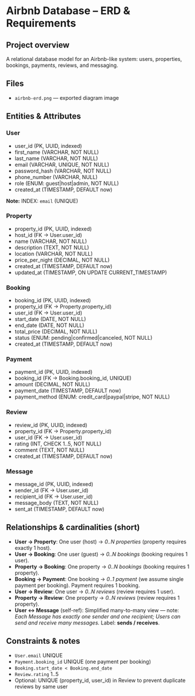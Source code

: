# Airbnb Database – ERD & Requirements

## Project overview
A relational database model for an Airbnb-like system: users, properties, bookings, payments, reviews, and messaging.

## Files
- `airbnb-erd.png` — exported diagram image

## Entities & Attributes
### User
- user_id (PK, UUID, indexed)
- first_name (VARCHAR, NOT NULL)
- last_name (VARCHAR, NOT NULL)
- email (VARCHAR, UNIQUE, NOT NULL)
- password_hash (VARCHAR, NOT NULL)
- phone_number (VARCHAR, NULL)
- role (ENUM: guest|host|admin, NOT NULL)
- created_at (TIMESTAMP, DEFAULT now)

**Note:** INDEX: `email` (UNIQUE)

### Property
- property_id (PK, UUID, indexed)
- host_id (FK → User.user_id)
- name (VARCHAR, NOT NULL)
- description (TEXT, NOT NULL)
- location (VARCHAR, NOT NULL)
- price_per_night (DECIMAL, NOT NULL)
- created_at (TIMESTAMP, DEFAULT now)
- updated_at (TIMESTAMP, ON UPDATE CURRENT_TIMESTAMP)

### Booking
- booking_id (PK, UUID, indexed)
- property_id (FK → Property.property_id)
- user_id (FK → User.user_id)
- start_date (DATE, NOT NULL)
- end_date (DATE, NOT NULL)
- total_price (DECIMAL, NOT NULL)
- status (ENUM: pending|confirmed|canceled, NOT NULL)
- created_at (TIMESTAMP, DEFAULT now)

### Payment
- payment_id (PK, UUID, indexed)
- booking_id (FK → Booking.booking_id, UNIQUE)
- amount (DECIMAL, NOT NULL)
- payment_date (TIMESTAMP, DEFAULT now)
- payment_method (ENUM: credit_card|paypal|stripe, NOT NULL)

### Review
- review_id (PK, UUID, indexed)
- property_id (FK → Property.property_id)
- user_id (FK → User.user_id)
- rating (INT, CHECK 1..5, NOT NULL)
- comment (TEXT, NOT NULL)
- created_at (TIMESTAMP, DEFAULT now)

### Message
- message_id (PK, UUID, indexed)
- sender_id (FK → User.user_id)
- recipient_id (FK → User.user_id)
- message_body (TEXT, NOT NULL)
- sent_at (TIMESTAMP, DEFAULT now)

## Relationships & cardinalities (short)
- **User → Property**: One user (host) → *0..N properties* (property requires exactly 1 host).
- **User → Booking**: One user (guest) → *0..N bookings* (booking requires 1 user).
- **Property → Booking**: One property → *0..N bookings* (booking requires 1 property).
- **Booking → Payment**: One booking → *0..1 payment* (we assume single payment per booking). Payment requires 1 booking.
- **User → Review**: One user → *0..N reviews* (review requires 1 user).
- **Property → Review**: One property → *0..N reviews* (review requires 1 property).
- **User ↔ Message** (self-ref): Simplified many-to-many view — note: *Each Message has exactly one sender and one recipient; Users can send and receive many messages.* Label: **sends / receives**.

## Constraints & notes
- `User.email` UNIQUE
- `Payment.booking_id` UNIQUE (one payment per booking)
- `Booking.start_date < Booking.end_date`
- `Review.rating` 1..5
- Optional: UNIQUE (property_id, user_id) in Review to prevent duplicate reviews by same user
